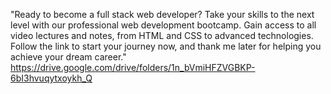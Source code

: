 "Ready to become a full stack web developer? Take your skills to the next level with our professional web development bootcamp. Gain access to all video lectures and notes, from HTML and CSS to advanced technologies. Follow the link to start your journey now, and thank me later for helping you achieve your dream career."
https://drive.google.com/drive/folders/1n_bVmiHFZVGBKP-6bI3hvuqytxoykh_Q
